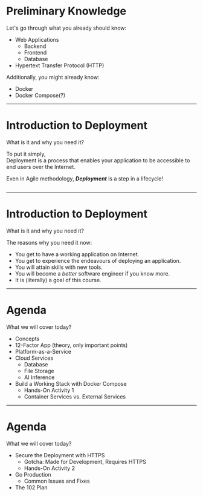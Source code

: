 # Preliminary Knowledge
Let's go through what you already should know:

* Web Applications
    * Backend
    * Frontend
    * Database
* Hypertext Transfer Protocol (HTTP)

Additionally, you might already know:

* Docker
* Docker Compose(?)

---

# Introduction to Deployment
What is it and why you need it?

To put it simply,<br>
Deployment is a process that enables your application to be accessible to end users over the Internet.

Even in Agile methodology, ***Deployment*** is a step in a lifecycle!

<img
    src="https://media.geeksforgeeks.org/wp-content/uploads/20240612173423/Phases-of-Agile-SDLC.webp"
    alt=""
    class="h-70"
/>

---

# Introduction to Deployment
What is it and why you need it?

The reasons why you need it now:
* You get to have a working application on Internet.
* You get to experience the endeavours of deploying an application.
* You will attain skills with new tools.
* You will become a *better* software engineer if you know more.
* It is (literally) a goal of this course.

---

# Agenda
What we will cover today?

* Concepts
* 12-Factor App (theory, only important points)
* Platform-as-a-Service
* Cloud Services
    * Database
    * File Storage
    * AI Inference
* Build a Working Stack with Docker Compose
    * Hands-On Activity 1
    * Container Services vs. External Services

---

# Agenda
What we will cover today?

* Secure the Deployment with HTTPS
    * Gotcha: Made for Development, Requires HTTPS
    * Hands-On Activity 2
* Go Production
    * Common Issues and Fixes
* The 102 Plan